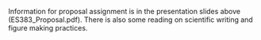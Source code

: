 Information for proposal assignment is in the presentation slides above (ES383_Proposal.pdf).
There is also some reading on scientific writing and figure making practices.
